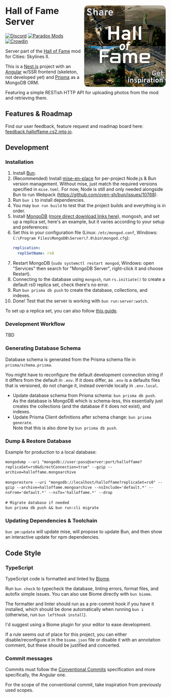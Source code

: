 # <img src="logo.png" alt="Hall of Fame logo" align="right" style="width: 256px">Hall of Fame Server

[![Discord](https://img.shields.io/badge/Discord-@toverux-5865f2?logo=discord&logoColor=white)](https://discord.gg/SsshDVq2Zj)
[![Paradox Mods](https://img.shields.io/badge/Paradox_Mods-Hall_of_Fame-5abe41)](https://mods.paradoxplaza.com/mods/90641/Windows)
[![Crowdin](https://badges.crowdin.net/halloffame-cs2/localized.svg)](https://crowdin.com/project/halloffame-cs2)

Server part of the [Hall of Fame](https://github.com/toverux/HallOfFame) mod for Cities: Skylines II.

This is a [Nest.js](https://nestjs.com/) project with an [Angular](https://angular.dev) w/SSR
frontend (skeleton, not developed yet) and [Prisma](https://www.prisma.io) as a MongoDB ORM.

Featuring a simple RESTish HTTP API for uploading photos from the mod and retrieving them.

## Features & Roadmap

Find our user feedback, feature request and roadmap board here:
[feedback.halloffame.cs2.mtq.io](https://feedback.halloffame.cs2.mtq.io).

## Development

### Installation

1. Install [Bun](https://bun.sh).
2. (Recommended) Install [mise-en-place](https://mise.jdx.dev) for per-project Node.js & Bun
   version management. Without mise, just match the required versions specified in `mise.toml`.
   For now, Node is still and only needed alongside Bun to run Webpack
   (https://github.com/oven-sh/bun/issues/10768).
3. Run `bun i` to install dependencies.
4. You may `bun run build` to test that the project builds and everything is in order.
5. Install [MongoDB](https://www.mongodb.com/docs/manual/administration/install-community)
   ([more direct download links here](https://www.mongodb.com/try/download/community-edition)),
   mongosh, and set up a replica set, here's an example, but it varies according to your setup and
   preferences:
6. Set this in your configuration file (Linux: `/etc/mongod.conf`,
   Windows: `C:\Program Files\MongoDB\Server\7.0\bin\mongod.cfg`):
   ```yml
   replication:
     replSetName: rs0
   ```
7. Restart MongoDB (`sudo systemctl restart mongod`, Windows: open "Services" then search for
   "MongoDB Server", right-click it and choose Restart).
8. Connecting to the database using `mongosh`, run `rs.initiate()` to create a default rs0 replica
   set, check there's no error.
9. Run `bun prisma db push` to create the database, collections, and indexes.
10. Done! Test that the server is working with `bun run:server:watch`.

To set up a replica set, you can also follow
[this guide](https://www.mongodb.com/docs/manual/tutorial/convert-standalone-to-replica-set).

### Development Workflow

TBD

### Generating Database Schema

Database schema is generated from the Prisma schema file in `prisma/schema.prisma`.

You might have to reconfigure the default development connection string if it differs from the
default in `.env`.
If it does differ, as `.env` is a defaults files that is versioned, do not change it, instead
override locally in `.env.local`.

- Update database schema from Prisma schema: `bun prisma db push`.<br>
  As the database is MongoDB which is schema-less, this essentially just creates the collections
  (and the database if it does not exist), and indexes.
- Update Prisma Client definitions after schema change: `bun prisma generate`.<br>
  Note that this is also done by `bun prisma db push`.

### Dump & Restore Database

Example for production to a local database:

```shell
mongodump --uri "mongodb://user:pass@server:port/halloffame?replicaSet=rs0&directConnection=true" --gzip --archive=halloffame.mongoarchive

mongorestore --uri "mongodb://localhost/halloffame?replicaSet=rs0" --gzip --archive=halloffame.mongoarchive --nsInclude='default.*' --nsFrom='default.*' --nsTo='halloffame.*' --drop

# Migrate database if needed
bun prisma db push && bun run:cli migrate
```

### Updating Dependencies & Toolchain

`bun pm:update` will update mise, will propose to update Bun, and then show an interactive update
for npm dependencies.

## Code Style

### TypeScript

TypeScript code is formatted and linted by [Biome](https://biomejs.dev).

Run `bun check` to typecheck the database, linting errors, format files, and autofix simple issues.
You can also use Biome directly with `bun biome`.

The formatter and linter should run as a pre-commit hook if you have it installed, which should be
done automatically when running `bun i` (otherwise, run `bun lefthook install`).

I'd suggest using a Biome plugin for your editor to ease development.

If a rule seems out of place for this project, you can either disable/reconfigure it in the
`biome.json` file or disable it with an annotation comment, but these should be justified and
concerted.

### Commit messages

Commits must follow the [Conventional Commits](https://www.conventionalcommits.org/en/v1.0.0)
specification and more specifically, the Angular one.

For the scope of the conventional commit, take inspiration from previously used scopes.
